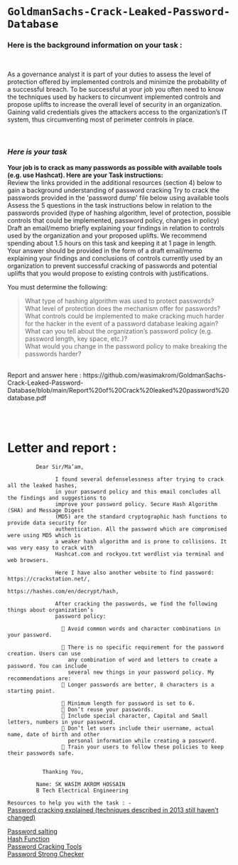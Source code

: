  # `GoldmanSachs-Crack-Leaked-Password-Database` <br/> 
  <h3><b> Here is the background information on your task :  </b> </h3>
  <br/>
  
  <p>
  As a governance analyst it is part of your duties to assess the level of protection offered by implemented controls and minimize the probability of a successful breach. To be successful at your job you often need to know the techniques used by hackers to circumvent implemented controls and propose uplifts to increase the overall level of security in an organization. Gaining valid credentials gives the attackers access to the organization’s IT system, thus circumventing most of perimeter controls in place.
  </p> 
  <br/>
 
  <h3> <i> Here is your task </i></h3>
  <p>
  
  <b>Your job is to crack as many passwords as possible with available tools (e.g. use Hashcat). Here are your Task instructions: </b> <br>
Review the links provided in the additional resources (section 4) below to gain a background understanding of password cracking
Try to crack the passwords provided in the 'password dump' file below using available tools
Assess the 5 questions in the task instructions below in relation to the passwords provided (type of hashing algorithm, level of protection, possible controls that could be implemented, password policy, changes in policy)
Draft an email/memo briefly explaining your findings in relation to controls used by the organization and your proposed uplifts. We recommend spending about 1.5 hours on this task and keeping it at 1 page in length. 
Your answer should be provided in the form of a draft email/memo explaining your findings and conclusions of controls currently used by an organization to prevent successful cracking of passwords and potential uplifts that you would propose to existing controls with justifications.

You must determine the following:
 > What type of hashing algorithm was used to protect passwords? <br>
What level of protection does the mechanism offer for passwords?  <br>
What controls could be implemented to make cracking much harder for the hacker in the event of a password database leaking again?  <br>
What can you tell about the organization’s password policy (e.g. password length, key space, etc.)?   <br>
What would you change in the password policy to make breaking the passwords harder?   

 <br>
 Report and answer here : https://github.com/wasimakrom/GoldmanSachs-Crack-Leaked-Password-Database/blob/main/Report%20of%20Crack%20leaked%20password%20database.pdf
  </p>
  <br>
  <br>
  
 # Letter and report : 
 ```
          Dear Sir/Ma’am, 
 
                I found several defenselessness after trying to crack all the leaked hashes, 
                in your password policy and this email concludes all the findings and suggestions to 
                improve your password policy. Secure Hash Algorithm (SHA) and Message Digest 
                (MD5) are the standard cryptographic hash functions to provide data security for 
                authentication. All the password which are compromised were using MD5 which is 
                a weaker hash algorithm and is prone to collisions. It was very easy to crack with 
                Hashcat.com and rockyou.txt wordlist via terminal and web browsers.
                
                Here I have also another website to find password: https://crackstation.net/,
                                                                   https://hashes.com/en/decrypt/hash,
                 
                After cracking the passwords, we find the following things about organization’s 
                password policy:
                
                   Avoid common words and character combinations in your password.
                
                   There is no specific requirement for the password creation. Users can use 
                    any combination of word and letters to create a password. You can include 
                    several new things in your password policy. My recommendations are: 
                   Longer passwords are better, 8 characters is a starting point. 
                  
                   Minimum length for password is set to 6. 
                   Don’t reuse your passwords.
                   Include special character, Capital and Small letters, numbers in your password. 
                   Don’t let users include their username, actual name, date of birth and other 
                    personal information while creating a password.
                   Train your users to follow these policies to keep their passwords safe.


            Thanking You,
          
          Name: SK WASIM AKROM HOSSAIN
          B Tech Electrical Engineering

 ```
  
  ` Resources to help you with the task : - ` <br>
  <a href ="https://arstechnica.com/information-technology/2013/05/how-crackers-make-minced-meat-out-of-your-passwords/">Password cracking explained (techniques described in 2013 still haven’t changed) </a>
  
  <a href = "https://en.wikipedia.org/wiki/Salt_(cryptography)"> Password salting </a> <br>
  <a href ="https://en.wikipedia.org/wiki/Cryptographic_hash_function"> Hash Function </a> <br>
  <a href="https://en.wikipedia.org/wiki/Password_cracking#Software"> Password Cracking Tools </a> <br>
  <a href="https://howsecureismypassword.net/"> Password Strong Checker </a> <br>
  
  
  
